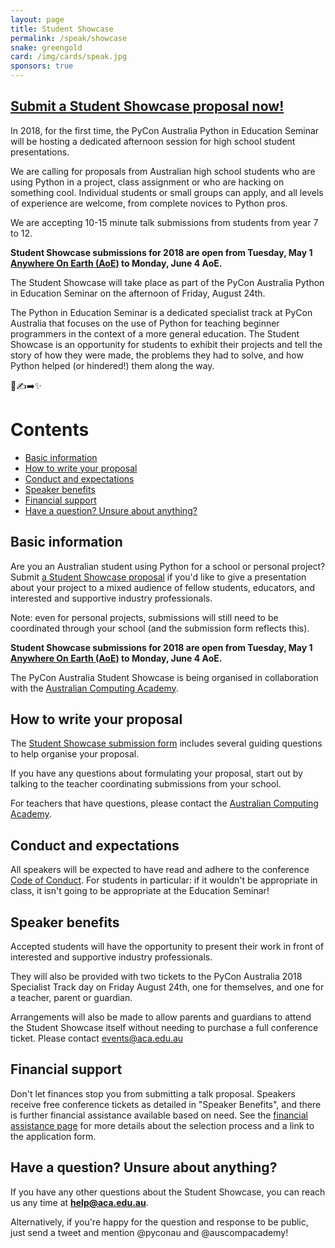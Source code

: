 ```yaml
---
layout: page
title: Student Showcase
permalink: /speak/showcase
snake: greengold
card: /img/cards/speak.jpg
sponsors: true
---
```


## [Submit a Student Showcase proposal now!](http://bit.ly/pyconau-2018-student-showcase)

In 2018, for the first time, the PyCon Australia Python in Education Seminar will be hosting a
dedicated afternoon session for high school student presentations.

We are calling for proposals from Australian high school students who are using Python in a project,
class assignment or who are hacking on something cool.
Individual students or small groups can apply, and all levels of experience are
welcome, from complete novices to Python pros.

We are accepting 10-15 minute talk submissions from students from year 7 to 12.

**Student Showcase submissions for 2018 are open from Tuesday, May 1
[Anywhere On Earth (AoE)](https://en.wikipedia.org/wiki/Anywhere_on_Earth) to Monday, June 4 AoE.**

The Student Showcase will take place as part of the PyCon Australia Python in Education Seminar
on the afternoon of Friday, August 24th.

The Python in Education Seminar is a dedicated specialist track at PyCon Australia that focuses on
the use of Python for teaching beginner programmers in the context of a more general education. The
Student Showcase is an opportunity for students to exhibit their projects and tell the story
of how they were made, the problems they had to solve, and how Python helped (or hindered!)
them along the way.

🐍✍️➡️✨

# Contents
* [Basic information](#basic-information)
* [How to write your proposal](#how-to-write-your-proposal)
* [Conduct and expectations](#conduct-and-expectations)
* [Speaker benefits](#speaker-benefits)
* [Financial support](#financial-support)
* [Have a question? Unsure about anything?](#questions)

## <a name="basic-information"></a> Basic information

Are you an Australian student using Python for a school or personal project?
Submit [a Student Showcase proposal](http://bit.ly/pyconau-2018-student-showcase) if you'd like
to give a presentation about your project to a mixed audience of fellow students, educators, and
interested and supportive industry professionals.

Note: even for personal projects, submissions will still need to be coordinated through your
school (and the submission form reflects this).

**Student Showcase submissions for 2018 are open from Tuesday, May 1
[Anywhere On Earth (AoE)](https://en.wikipedia.org/wiki/Anywhere_on_Earth) to Monday, June 4 AoE.**

The PyCon Australia Student Showcase is being organised in collaboration with the [Australian
Computing Academy](https://aca.edu.au/).

## <a name="how-to-write-your-proposal"></a> How to write your proposal

The [Student Showcase submission form](http://bit.ly/pyconau-2018-student-showcase) includes
several guiding questions to help organise your proposal.

If you have any questions about formulating your proposal, start out by talking to the teacher
coordinating submissions from your school.

For teachers that have questions, please contact the [Australian Computing Academy](mailto:help@aca.edu.au).

## <a name="conduct-and-expectations"></a> Conduct and expectations

All speakers will be expected to have read and adhere to the conference [Code of Conduct](http://2018.pycon-au.org/conduct/).
For students in particular: if it wouldn't be appropriate in class, it isn't going to be appropriate at the Education Seminar!

## <a name="speaker-benefits"></a> Speaker benefits

Accepted students will have the opportunity to present their work in front of interested and supportive industry professionals. 

They will also be provided with two tickets to the PyCon Australia 2018 Specialist Track day on Friday August 24th, one for themselves, and one for a teacher, parent or guardian.

Arrangements will also be made to allow parents and guardians to attend the Student Showcase itself without needing to purchase a full conference ticket. Please contact [events@aca.edu.au](mailto:events@aca.edu.au)

## <a name="financial-support"></a> Financial support

Don't let finances stop you from submitting a talk proposal. Speakers receive free conference tickets as detailed in "Speaker Benefits", and there is further financial assistance available based on need. See the [financial assistance page](/assistance/) for more details about the selection process and a link to the application form.

## <a name="questions"></a> Have a question? Unsure about anything?

If you have any other questions about the Student Showcase, you can reach us any time at **[help@aca.edu.au](mailto:help@aca.edu.au)**.

Alternatively, if you're happy for the question and response to be public, just send a tweet and mention @pyconau and @auscompacademy!
